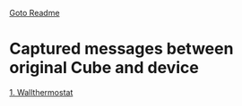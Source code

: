 [Goto Readme](/README.md)

# Captured messages between original Cube and device

[1. Wallthermostat](wallthermostat.md) 

